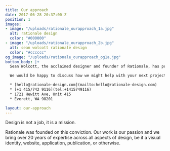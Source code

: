 ```yaml
---
title: Our approach
date: 2017-06-28 20:37:00 Z
position: 1
images:
- image: "/uploads/rationale_ourapproach_1a.jpg"
  alt: rationale design
  color: "#000000"
- image: "/uploads/rationale_ourapproach_2b.jpg"
  alt: sean wolcott rationale design
  color: "#cccccc"
og_image: "/uploads/rationale_ourapproach_og1a.jpg"
bottom_body: |+
  Sean Wolcott, the acclaimed designer and founder of Rationale, has previously designed for some of the biggest companies and products in the world, and his team of top international talent brings a broad level of insight to each project.

  We would be happy to discuss how we might help with your next project.

  * [hello@rationale-design.com](mailto:hello@rationale-design.com)
  * [+1 415/742 9116](tel:+1415749116)
  * 1721 Hewitt Ave, Unit 415
  * Everett, WA 98201

layout: our-approach
---
```


Design is not a job, it is a mission.

Rationale was founded on this conviction. Our work is our passion and we bring over 20 years of expertise across all aspects of design, be it a visual identity, website, application, publication, or otherwise.

